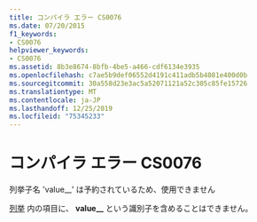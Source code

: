 ```yaml
---
title: コンパイラ エラー CS0076
ms.date: 07/20/2015
f1_keywords:
- CS0076
helpviewer_keywords:
- CS0076
ms.assetid: 8b3e8674-8bfb-4be5-a466-cdf6134e3935
ms.openlocfilehash: c7ae5b9def06552d4191c411adb5b4081e400d0b
ms.sourcegitcommit: 30a558d23e3ac5a52071121a52c305c85fe15726
ms.translationtype: MT
ms.contentlocale: ja-JP
ms.lasthandoff: 12/25/2019
ms.locfileid: "75345233"
---
```

# <a name="compiler-error-cs0076"></a>コンパイラ エラー CS0076
列挙子名 'value__' は予約されているため、使用できません  
  
 [列挙](../language-reference/builtin-types/enum.md) 内の項目に、 **value__** という識別子を含めることはできません。
